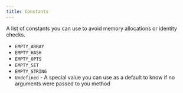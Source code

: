 ```yaml
---
title: Constants
---
```


A list of constants you can use to avoid memory allocations or identity checks.

- `EMPTY_ARRAY`
- `EMPTY_HASH`
- `EMPTY_OPTS`
- `EMPTY_SET`
- `EMPTY_STRING`
- `Undefined` - A special value you can use as a default to know if no arguments were passed to you method

